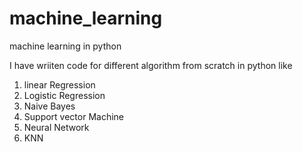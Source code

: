 # machine_learning
machine learning in python

I have wriiten code for different algorithm from scratch in python 
like 
1. linear Regression 
2. Logistic Regression
3. Naive Bayes
4. Support vector Machine
5. Neural Network
6. KNN 


